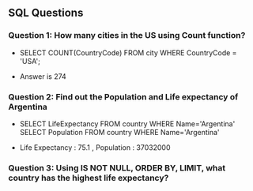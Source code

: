 ##  SQL Questions
### Question 1: How many cities in the US using Count function?
   * SELECT COUNT(CountryCode) FROM city WHERE CountryCode = 'USA';

   * Answer is 274

### Question 2: Find out the Population and Life expectancy of Argentina
   * SELECT LifeExpectancy FROM country WHERE Name='Argentina'
     SELECT Population FROM country WHERE Name='Argentina'

   * Life Expectancy : 75.1 , Population : 37032000

### Question 3: Using IS NOT NULL, ORDER BY, LIMIT, what country has the highest life expectancy?
